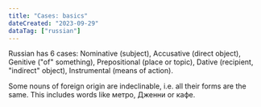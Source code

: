 ```yaml
---
title: "Cases: basics"
dateCreated: "2023-09-29"
dataTag: ["russian"]
---
```


Russian has 6 cases: Nominative (subject), Accusative (direct object), Genitive ("of" something), Prepositional (place or topic), Dative (recipient, "indirect" object), Instrumental (means of action).

Some nouns of foreign origin are indeclinable, i.e. all their forms are the same. This includes words like метро, Дженни or кафе.
